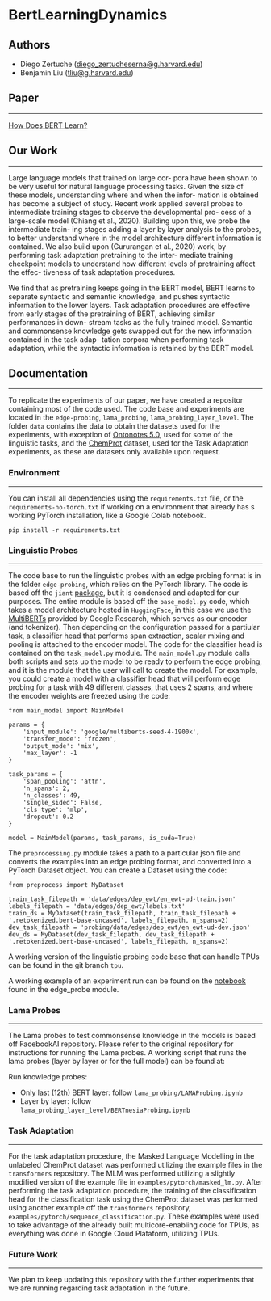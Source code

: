 # BertLearningDynamics

## Authors

* Diego Zertuche (diego_zertucheserna@g.harvard.edu)
* Benjamin Liu (tliu@g.harvard.edu)

## Paper
---
[How Does BERT Learn?](https://github.com/DiegoZertuche/BertLearningDynamics/blob/main/How%20Does%20Bert%20Learn.pdf)

## Our Work
---

Large language models that trained on large cor- pora have been shown to be very useful for natural language processing tasks. Given the size of these models, understanding where and when the infor- mation is obtained has become a subject of study. Recent work applied several probes to intermediate training stages to observe the developmental pro- cess of a large-scale model (Chiang et al., 2020). Building upon this, we probe the intermediate train- ing stages adding a layer by layer analysis to the probes, to better understand where in the model architecture different information is contained. We also build upon (Gururangan et al., 2020) work, by performing task adaptation pretraining to the inter- mediate training checkpoint models to understand how different levels of pretraining affect the effec- tiveness of task adaptation procedures. 

We find that as pretraining keeps going in the BERT model, BERT learns to separate syntactic and semantic knowledge, and pushes syntactic information to the lower layers. Task adaptation procedures are effective from early stages of the pretraining of BERT, achieving similar performances in down- stream tasks as the fully trained model. Semantic and commonsense knowledge gets swapped out for the new information contained in the task adap- tation corpora when performing task adaptation, while the syntactic information is retained by the BERT model.


## Documentation
---

To replicate the experiments of our paper, we have created a repositor containing most of the code used. The code base and experiments are located in the `edge-probing`, `lama_probing`, `lama_probing_layer_level`. The folder `data` contains the data to obtain the datasets used for the experiments, with exception of [Ontonotes 5.0](https://catalog.ldc.upenn.edu/LDC2013T19), used for some of the linguistic tasks,  and the [ChemProt](https://biocreative.bioinformatics.udel.edu/news/corpora/chemprot-corpus-biocreative-vi/) dataset, used for the Task Adaptation experiments, as these are datasets only available upon request.

### Environment
---

You can install all dependencies using the `requirements.txt` file, or the `requirements-no-torch.txt` if working on a environment that already has s working PyTorch installation, like a Google Colab notebook.

```
pip install -r requirements.txt
```

### Linguistic Probes
---

The code base to run the linguistic probes with an edge probing format is in the folder `edge-probing`, which relies on the PyTorch library. The code is based off the `jiant` [package](https://github.com/nyu-mll/jiant), but it is condensed and adapted for our purposes. The entire module is based off the `base_model.py` code, which takes a model architecture hosted in `HuggingFace`, in this case we use the [MultiBERTs](https://huggingface.co/google) provided by Google Research, which serves as our encoder (and tokenizer). Then depending on the configuration passed for a partiular task, a classifier head that performs span extraction, scalar mixing and pooling is attached to the encoder model. The code for the classifier head is contained on the `task_model.py` module. The `main_model.py` module calls both scripts and sets up the model to be ready to perform the edge probing, and it is the module that the user will call to create the model. For example, you could create a model with a classifier head that will perform edge probing for a task with 49 different classes, that uses 2 spans, and where the encoder weights are freezed using the code:
```
from main_model import MainModel

params = {
    'input_module': 'google/multiberts-seed-4-1900k',
    'transfer_mode': 'frozen',
    'output_mode': 'mix',
    'max_layer': -1
}

task_params = {
    'span_pooling': 'attn',
    'n_spans': 2,
    'n_classes': 49,
    'single_sided': False,
    'cls_type': 'mlp',
    'dropout': 0.2
}

model = MainModel(params, task_params, is_cuda=True)
```

The `preprocessing.py` module takes a path to a particular json file and converts the examples into an edge probing format, and converted into a PyTorch Dataset object. You can create a Dataset using the code:

```
from preprocess import MyDataset

train_task_filepath = 'data/edges/dep_ewt/en_ewt-ud-train.json'
labels_filepath = 'data/edges/dep_ewt/labels.txt'
train_ds = MyDataset(train_task_filepath, train_task_filepath + '.retokenized.bert-base-uncased', labels_filepath, n_spans=2)
dev_task_filepath = 'probing/data/edges/dep_ewt/en_ewt-ud-dev.json'
dev_ds = MyDataset(dev_task_filepath, dev_task_filepath + '.retokenized.bert-base-uncased', labels_filepath, n_spans=2)
```

A working version of the linguistic probing code base that can handle TPUs can be found in the git branch `tpu`.

A working example of an experiment run can be found on the [notebook](https://github.com/DiegoZertuche/BertLearningDynamics/blob/main/edge_probing/RunLinguisticProbe.ipynb) found in the edge_probe module.


### Lama Probes
---

The Lama probes to test commonsense knowledge in the models is based off FacebookAI repository. Please refer to the original repository for instructions for running the Lama probes. A working script that runs the lama probes (layer by layer or for the full model) can be found at:

Run knowledge probes:
- Only last (12th) BERT layer: follow `lama_probing/LAMAProbing.ipynb`
- Layer by layer: follow `lama_probing_layer_level/BERTnesiaProbing.ipynb`

### Task Adaptation
---

For the task adaptation procedure, the Masked Language Modelling in the unlabeled ChemProt dataset was performed utilizing the example files in the `transformers` repository. The MLM was performed utilizing a slightly modified version of the example file in `examples/pytorch/masked_lm.py`. After performing the task adaptation procedure, the training of the classification head for the classification task using the ChemProt dataset was performed using another example off the `transformers` repository, `examples/pytorch/sequence_classification.py`. These examples were used to take advantage of the already built multicore-enabling code for TPUs, as everything was done in Google Cloud Plataform, utilizing TPUs.

### Future Work
---

We plan to keep updating this repository with the further experiments that we are running regarding task adaptation in the future.
